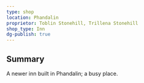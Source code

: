 ```yaml
---
type: shop
location: Phandalin
proprietor: Toblin Stonehill, Trillena Stonehill
shop_type: Inn 
dg-publish: true
---
```

## Summary
A newer inn built in Phandalin; a busy place.